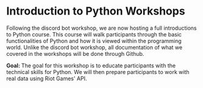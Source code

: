 # Introduction to Python Workshops
Following the discord bot workshop, we are now hosting a full introductions to Python course. This course will walk participants through the basic functionalities of Python and how it is viewed within the programming world. Unlike the discord bot workshop, all documentation of what we covered in the workshops will be done through Github. 

<b>Goal: </b> The goal for this workshop is to educate participants with the technical skills for Python. We will then prepare participants to work with real data using Riot Games' API.
